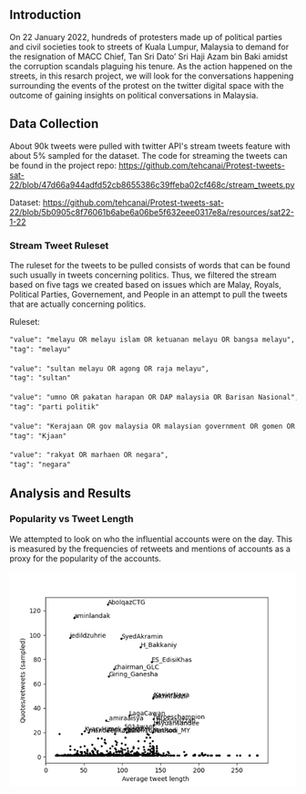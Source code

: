 ## Introduction

On 22 January 2022, hundreds of protesters made up of political parties and civil societies took to streets of Kuala Lumpur, Malaysia to demand for the resignation of MACC Chief, Tan Sri Dato’ Sri Haji Azam bin Baki amidst the corruption scandals plaguing his tenure. As the action happened on the streets, in this resarch project, we will look for the conversations happening surrounding the events of the protest on the twitter digital space with the outcome of gaining insights on political conversations in Malaysia.

## Data Collection

About 90k tweets were pulled with twitter API's stream tweets feature with about 5% sampled for the dataset. The code for streaming the tweets can be found in the project repo: https://github.com/tehcanai/Protest-tweets-sat-22/blob/47d66a944adfd52cb8655386c39ffeba02cf468c/stream_tweets.py

Dataset: https://github.com/tehcanai/Protest-tweets-sat-22/blob/5b0905c8f76061b6abe6a06be5f632eee0317e8a/resources/sat22-1-22

### Stream Tweet Ruleset

The ruleset for the tweets to be pulled consists of words that can be found such usually in tweets concerning politics. Thus, we filtered the stream based on five tags we created based on issues which are Malay, Royals, Political Parties, Governement, and People in an attempt to pull the tweets that are actually concerning politics.

Ruleset:
```markdown
"value": "melayu OR melayu islam OR ketuanan melayu OR bangsa melayu",
"tag": "melayu"

"value": "sultan melayu OR agong OR raja melayu",
"tag": "sultan"
 
"value": "umno OR pakatan harapan OR DAP malaysia OR Barisan Nasional",
"tag": "parti politik"

"value": "Kerajaan OR gov malaysia OR malaysian government OR gomen OR kjaan",
"tag": "Kjaan"
 
"value": "rakyat OR marhaen OR negara",
"tag": "negara"
 ```
## Analysis and Results

### Popularity vs Tweet Length

We attempted to look on who the influential accounts were on the day. This is measured by the frequencies of retweets and mentions of accounts as a proxy for the popularity of the accounts. 

<img src="https://github.com/tehcanai/Protest-tweets-sat-22/blob/b0ee7ba72c78e652f87731ed78c8e59f51f11d10/resources/img/overview.png" class="img-responsive" alt=""> </div>




